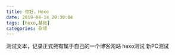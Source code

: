 ```yaml
---
title: 你好，Hexo
date: 2019-08-14 20:30:04
tags: [hexo,基础]
categories: 杂项
---
```


测试文本，记录正式拥有属于自己的一个博客网站
hexo测试
新PC测试

